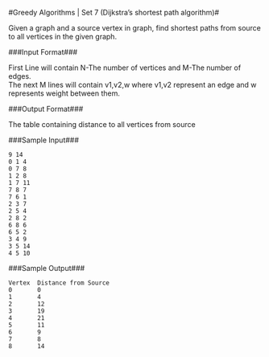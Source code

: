 #Greedy Algorithms | Set 7 (Dijkstra’s shortest path algorithm)#

Given a graph and a source vertex in graph, find shortest paths from source to all vertices in the given graph.

###Input Format###

First Line will contain N-The number of vertices and M-The number of edges.  
The next M lines will contain v1,v2,w where v1,v2 represent an edge and w represents weight between them.  

###Output Format###

The table containing distance to all vertices from source

###Sample Input###
```
9 14
0 1 4
0 7 8
1 2 8
1 7 11
7 8 7
7 6 1
2 3 7
2 5 4
2 8 2
6 8 6
6 5 2
3 4 9
3 5 14
4 5 10
```
###Sample Output###
```
Vertex  Distance from Source
0		0
1		4
2		12
3		19
4		21
5		11
6		9
7		8
8		14

```

 
